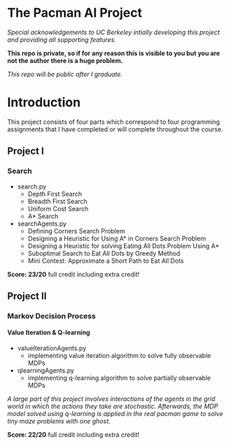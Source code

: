 # The Pacman AI Project

*Special acknowledgements to UC Berkeley intially developing this project and providing all supporting features.*

**This repo is private, so if for any reason this is visible to you but you are not the author there is a huge problem.**

*This repo will be public after I graduate.*

# Introduction

This project consists of four parts which correspond to four programming assignments that I have completed or will complete throughout the course.

## Project I

### Search

- search.py
    - Depth First Search
    - Breadth First Search
    - Uniform Cost Search
    - A* Search
- searchAgents.py
    - Defining Corners Search Problem
    - Designing a Heuristic for Using A* in Corners Search Problem
    - Designing a Heuristic for solving Eating All Dots Problem Using A*
    - Suboptimal Search to Eat All Dots by Greedy Method
    - Mini Contest: Approximate a Short Path to Eat All Dots
    
**Score: 23/20** full credit including extra credit!

## Project II

### Markov Decision Process

#### Value Iteration & Q-learning

- valueIterationAgents.py
    - implementing value iteration algorithm to solve fully observable MDPs
- qlearningAgents.py
    - implementing q-learning algorithm to solve partially observable MDPs

*A large part of this project involves interactions of the agents in the grid world in which the actions they take are stochastic. Afterwards, the MDP model solved using q-learning is applied in the real pacman game to solve tiny maze problems with one ghost.*

**Score: 22/20** full credit including extra credit!
